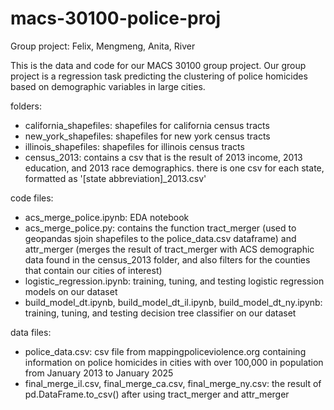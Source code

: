 # macs-30100-police-proj
Group project: Felix, Mengmeng, Anita, River

This is the data and code for our MACS 30100 group project. Our group project is a regression task predicting the clustering of police homicides based on demographic variables in large cities.

folders:
 - california_shapefiles: shapefiles for california census tracts
 - new_york_shapefiles: shapefiles for new york census tracts
 - illinois_shapefiles: shapefiles for illinois census tracts
 - census_2013: contains a csv that is the result of 2013 income, 2013 education, and 2013 race demographics. there is one csv for each state, formatted as '[state abbreviation]_2013.csv'

code files:
 - acs_merge_police.ipynb: EDA notebook
 - acs_merge_police.py: contains the function tract_merger (used to geopandas sjoin shapefiles to the police_data.csv dataframe) and attr_merger (merges the result of tract_merger with ACS demographic data found in the census_2013 folder, and also filters for the counties that contain our cities of interest)
 - logistic_regression.ipynb: training, tuning, and testing logistic regression models on our dataset
 - build_model_dt.ipynb, build_model_dt_il.ipynb, build_model_dt_ny.ipynb: training, tuning, and testing decision tree classifier on our dataset

data files:
 - police_data.csv: csv file from mappingpoliceviolence.org containing information on police homicides in cities with over 100,000 in population from January 2013 to January 2025
 - final_merge_il.csv, final_merge_ca.csv, final_merge_ny.csv: the result of pd.DataFrame.to_csv() after using tract_merger and attr_merger

